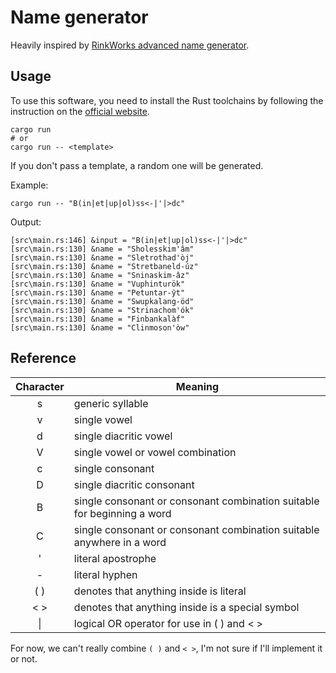 # Name generator

Heavily inspired by [RinkWorks advanced name generator](http://www.rinkworks.com/namegen/).

## Usage

To use this software, you need to install the Rust toolchains by following the instruction on the [official website](https://www.rust-lang.org/tools/install).

```
cargo run
# or
cargo run -- <template>
```

If you don't pass a template, a random one will be generated.

Example:
```
cargo run -- "B(in|et|up|ol)ss<-|'|>dc"
```

Output:
```
[src\main.rs:146] &input = "B(in|et|up|ol)ss<-|'|>dc"
[src\main.rs:130] &name = "Sholesskim'âm"
[src\main.rs:130] &name = "Sletrothad'òj"
[src\main.rs:130] &name = "Stretbaneld-úz"
[src\main.rs:130] &name = "Sninaskim-âz"
[src\main.rs:130] &name = "Vuphinturök"
[src\main.rs:130] &name = "Petuntar-ŷt"
[src\main.rs:130] &name = "Swupkalang-öd"
[src\main.rs:130] &name = "Strinachom'ók"
[src\main.rs:130] &name = "Finbankalàf"
[src\main.rs:130] &name = "Clinmoson'òw"
```

## Reference

| Character | Meaning |
| :---: | --- |
|s|	generic syllable|
|v|	single vowel|
|d| single diacritic vowel|
|V|	single vowel or vowel combination|
|c|	single consonant|
|D| single diacritic consonant|
|B|	single consonant or consonant combination suitable for beginning a word|
|C|	single consonant or consonant combination suitable anywhere in a word|
|'|	literal apostrophe|
|-|	literal hyphen|
|( )|	denotes that anything inside is literal|
|< >|	denotes that anything inside is a special symbol|
| \| |	logical OR operator for use in ( ) and < >|

For now, we can't really combine `( )` and `< >`, I'm not sure if I'll implement it or not.
